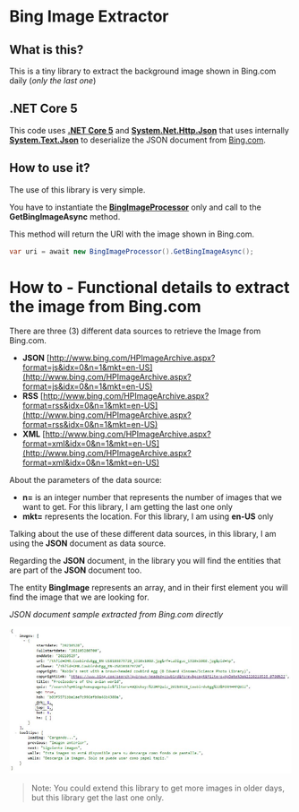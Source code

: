 # Bing Image Extractor

## What is this?
This is a tiny library to extract the background image shown in Bing.com daily (*only the last one*)

## .NET Core 5
This code uses [**.NET Core 5**](https://dotnet.microsoft.com/download/dotnet/5.0) and [**System.Net.Http.Json**](https://docs.microsoft.com/en-us/dotnet/api/system.net.http.json?view=net-5.0) that uses internally [**System.Text.Json**](https://docs.microsoft.com/en-us/dotnet/api/system.text.json?view=net-5.0) to deserialize the JSON document from [Bing.com](https://bing.com).

## How to use it?
The use of this library is very simple.

You have to instantiate the [**BingImageProcessor**](src/BingImageExtractor/BingImageProcessor.cs) only and call to the **GetBingImageAsync** method.

This method will return the URI with the image shown in Bing.com.

```csharp
var uri = await new BingImageProcessor().GetBingImageAsync();
```

# How to - Functional details to extract the image from Bing.com
There are three (3) different data sources to retrieve the Image from Bing.com.

- **JSON** [http://www.bing.com/HPImageArchive.aspx?format=js&idx=0&n=1&mkt=en-US](http://www.bing.com/HPImageArchive.aspx?format=js&idx=0&n=1&mkt=en-US)
- **RSS** [http://www.bing.com/HPImageArchive.aspx?format=rss&idx=0&n=1&mkt=en-US](http://www.bing.com/HPImageArchive.aspx?format=rss&idx=0&n=1&mkt=en-US)
- **XML** [http://www.bing.com/HPImageArchive.aspx?format=xml&idx=0&n=1&mkt=en-US](http://www.bing.com/HPImageArchive.aspx?format=xml&idx=0&n=1&mkt=en-US)

About the parameters of the data source:

- **n=** is an integer number that represents the number of images that we want to get. For this library, I am getting the last one only
- **mkt=** represents the location. For this library, I am using **en-US** only

Talking about the use of these different data sources, in this library, I am using the **JSON** document as data source.

Regarding the **JSON** document, in the library you will find the entities that are part of the **JSON** document too.

The entity **BingImage** represents an array, and in their first element you will find the image that we are looking for.

*JSON document sample extracted from Bing.com directly*

![BingImageExtractor_JSON_Sample.JPG](BingImageExtractor_JSON_Sample.JPG)

> Note: You could extend this library to get more images in older days, but this library get the last one only.
